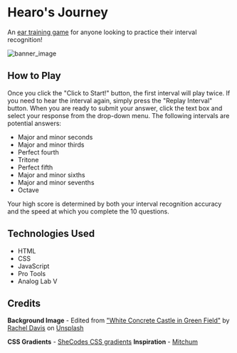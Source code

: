 # Hearo's Journey
An [ear training game](https://hearos-journey.onrender.com/) for anyone looking to practice their interval recognition!

![banner_image](https://i.imgur.com/zJUR1O2.png)

## How to Play
Once you click the "Click to Start!" button, the first interval will play twice. If you need to hear the interval again, simply press the "Replay Interval" button. When you are ready to submit your answer, click the text box and select your response from the drop-down menu. The following intervals are potential answers:

- Major and minor seconds
- Major and minor thirds
- Perfect fourth
- Tritone
- Perfect fifth
- Major and minor sixths
- Major and minor sevenths
- Octave

Your high score is determined by both your interval recognition accuracy and the speed at which you complete the 10 questions.

## Technologies Used
* HTML
* CSS
* JavaScript
* Pro Tools
* Analog Lab V

## Credits
**Background Image** - Edited from ["White Concrete Castle in Green Field"](https://unsplash.com/photos/tn2rBnvIl9I) by [Rachel Davis](https://unsplash.com/@rmaedavis) on [Unsplash](https://unsplash.com/)

**CSS Gradients** - [SheCodes CSS gradients](https://gradients.shecodes.io/)
**Inspiration** - [Mitchum](https://mitchum.blog/)